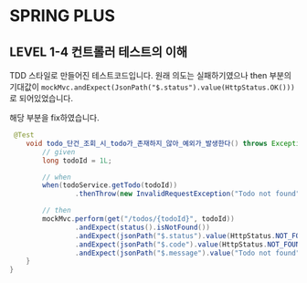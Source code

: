 # SPRING PLUS
## LEVEL 1-4 컨트롤러 테스트의 이해

TDD 스타일로 만들어진 테스트코드입니다. 
원래 의도는 실패하기였으나 then 부분의 기대값이 ```mockMvc.andExpect(JsonPath("$.status").value(HttpStatus.OK()))``` 로 되어있었습니다.

해당 부분을 fix하였습니다.
```java
 @Test
    void todo_단건_조회_시_todo가_존재하지_않아_예외가_발생한다() throws Exception {
        // given
        long todoId = 1L;

        // when
        when(todoService.getTodo(todoId))
                .thenThrow(new InvalidRequestException("Todo not found"));

        // then
        mockMvc.perform(get("/todos/{todoId}", todoId))
                .andExpect(status().isNotFound())
                .andExpect(jsonPath("$.status").value(HttpStatus.NOT_FOUND.name()))
                .andExpect(jsonPath("$.code").value(HttpStatus.NOT_FOUND.value()))
                .andExpect(jsonPath("$.message").value("Todo not found"));
    }
}
```




